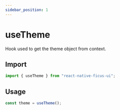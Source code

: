```yaml
---
sidebar_position: 1
---
```


# useTheme

Hook used to get the theme object from context.

## Import

```js
import { useTheme } from "react-native-ficus-ui";
```

## Usage

```js
const theme = useTheme();
```
